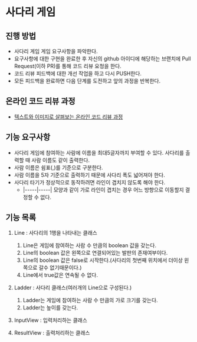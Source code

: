 # 사다리 게임
## 진행 방법
* 사다리 게임 게임 요구사항을 파악한다.
* 요구사항에 대한 구현을 완료한 후 자신의 github 아이디에 해당하는 브랜치에 Pull Request(이하 PR)를 통해 코드 리뷰 요청을 한다.
* 코드 리뷰 피드백에 대한 개선 작업을 하고 다시 PUSH한다.
* 모든 피드백을 완료하면 다음 단계를 도전하고 앞의 과정을 반복한다.

## 온라인 코드 리뷰 과정
* [텍스트와 이미지로 살펴보는 온라인 코드 리뷰 과정](https://github.com/nextstep-step/nextstep-docs/tree/master/codereview)


## 기능 요구사항
- 사다리 게임에 참여하는 사람에 이름을 최대5글자까지 부여할 수 있다. 사다리를 출력할 때 사람 이름도 같이 출력한다.
- 사람 이름은 쉼표(,)를 기준으로 구분한다.
- 사람 이름을 5자 기준으로 출력하기 때문에 사다리 폭도 넓어져야 한다.
- 사다리 타기가 정상적으로 동작하려면 라인이 겹치지 않도록 해야 한다.
  - |-----|-----| 모양과 같이 가로 라인이 겹치는 경우 어느 방향으로 이동할지 결정할 수 없다.
  
## 기능 목록
1. Line : 사다리의 1행을 나타내는 클래스
   1. Line은 게임에 참여하는 사람 수 만큼의 boolean 값을 갖는다. 
   2. Line의 boolean 값은 왼쪽으로 연결되어있는 발판의 존재여부이다. 
   3. Line의 boolean 값은 false로 시작한다.(사다리의 첫번째 위치에서 더이상 왼쪽으로 갈수 없기때문이다.) 
   4. Line에서 true값은 연속될 수 없다. 

2. Ladder : 사다리 클래스(여러개의 Line으로 구성된다.)
   1. Ladder는 게임에 참여하는 사람 수 만큼의 가로 크기를 갖는다. 
   2. Ladder는 높이를 갖는다.
   
4. InputView : 입력처리하는 클래스
5. ResultView : 출력처리하는 클래스 